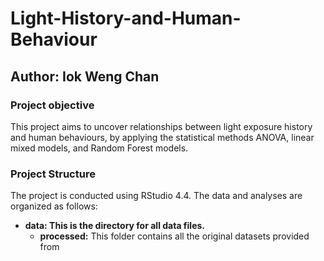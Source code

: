 # Light-History-and-Human-Behaviour

## Author: Iok Weng Chan

### Project objective
This project aims to uncover relationships between light exposure history and human behaviours, by applying the statistical methods ANOVA, linear mixed models, and Random Forest models.

### Project Structure
The project is conducted using RStudio 4.4. The data and analyses are organized as follows:
- **data: This is the directory for all data files.**
  - **processed:**
    This folder contains all the original datasets provided from 
